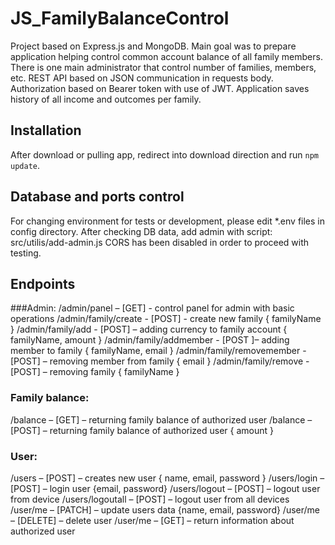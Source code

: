 # JS_FamilyBalanceControl

Project based on Express.js and MongoDB. Main goal was to prepare application helping control common account balance of all family members.
There is one main administrator that control number of families, members, etc.
REST API based on JSON communication in requests body.
Authorization based on Bearer token with use of JWT. 
Application saves history of all income and outcomes per family.

## Installation

After download or pulling app, redirect into download direction and run `npm update`.

## Database and ports control
For changing environment for tests or development, please edit *.env files in config directory.
After checking DB data, add admin with script: src/utilis/add-admin.js
CORS has been disabled in order to proceed with testing.

## Endpoints

###Admin:
/admin/panel – [GET]  -  control panel for admin with basic operations
/admin/family/create  - [POST] - create new family { familyName }
/admin/family/add - [POST] – adding currency to family account { familyName, amount }
/admin/family/addmember - [POST ]– adding member to family  { familyName, email }
/admin/family/removemember - [POST] – removing member from family { email }
/admin/family/remove - [POST] –  removing family { familyName }

### Family balance:
/balance – [GET] – returning family balance of authorized user
/balance – [POST] – returning family balance of authorized user { amount }

### User:
/users – [POST] – creates new user { name, email, password }
/users/login – [POST] – login user {email, password}
/users/logout – [POST] – logout user from device
/users/logoutall – [POST] – logout user from all devices
/user/me – [PATCH] – update users data {name, email, password}
/user/me – [DELETE] – delete user
/user/me – [GET] – return information about authorized user
